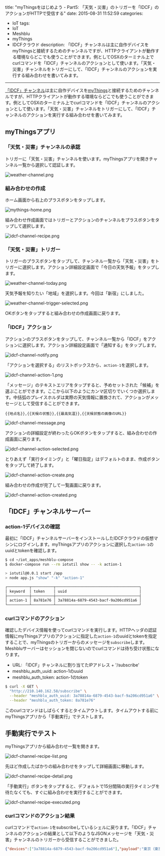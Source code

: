 title: "myThingsをはじめよう - Part5: 「天気・災害」のトリガーを「IDCF」のアクションがHTTPで受信する"
date: 2015-08-31 11:52:59
categories:
 - IoT
tags:
 - IoT
 - Meshblu
 - myThings
 - IDCFクラウド
description: 「IDCF」チャンネルは主に自作デバイスをmyThingsと接続するためのチャンネルですが、HTTPクライアントが動作する環境ならどこでも使うことができます。例としてOSXのターミナル上でcurlコマンドを「IDCF」チャンネルのアクションとして使います。「天気・災害」チャンネルをトリガーにして、「IDCF」チャンネルのアクションを実行する組み合わせを書いてみます。
---

[「IDCF」チャンネル](http://www.idcf.jp/cloud/iot/)は主に自作デバイスを[myThings](http://mythings.yahoo.co.jp/)と接続するためのチャンネルですが、HTTPクライアントが動作する環境ならどこでも使うことができます。例としてOSXのターミナル上でcurlコマンドを「IDCF」チャンネルのアクションとして使います。「天気・災害」チャンネルをトリガーにして、「IDCF」チャンネルのアクションを実行する組み合わせを書いてみます。

<!-- more -->


## myThingsアプリ

### 「天気・災害」チャンネルの承認

トリガーに「天気・災害」チャンネルを使います。myThingsアプリを開きチャンネル一覧から選択して認証します。

![weather-channel.png](/2015/08/31/mythings-idcfchannel-action-http/weather-channel.png)

### 組み合わせの作成

ホーム画面から右上のプラスボタンをタップします。

![mythings-home.png](/2015/08/31/mythings-idcfchannel-action-http/mythings-home.png)

組み合わせ作成画面ではトリガーとアクションのチャンネルをプラスボタンをタップして選択します。

![idcf-channel-recipe.png](/2015/08/31/mythings-idcfchannel-action-http/idcf-channel-recipe.png)


### 「天気・災害」トリガー

トリガーのプラスボタンをタップして、チャンネル一覧から「天気・災害」をトリガーに選択します。アクション詳細設定画面で「今日の天気予報」をタップします。


![weather-channel-today.png](/2015/08/31/mythings-idcfchannel-action-http/weather-channel-today.png)


天気予報を知りたい「地域」を選択します。今回は「新宿」にしました。

![weather-channel-trigger-selected.png](/2015/08/31/mythings-idcfchannel-action-http/weather-channel-trigger-selected.png)


OKボタンをタップすると組み合わせの作成画面に戻ります。


### 「IDCF」アクション

アクションのプラスボタンをタップして、チャンネル一覧から「IDCF」をアクションに選択します。アクション詳細設定画面で「通知する」をタップします。

![idcf-channel-notify.png](/2015/08/31/mythings-idcfchannel-action-http/idcf-channel-notify.png)

「アクションを選択する」のリストボックスから、`action-1`を選択します。

![idcf-channel-action-1.png](/2015/08/31/mythings-idcfchannel-action-http/idcf-channel-action-1.png)

「メッセージ」のテキストエリアをタップすると、予めセットされた「候補」を選ぶことができます。ここから以下のようにカンマ区切りでいくつか選択します。中括弧のプレイスホルダは実際の天気情報に置換されて、アクションがメッセージとして受信することができます。

```
{{地点名}},{{天候の状態}},{{最高気温}},{{天候状態の画像のURL}}
```

![idcf-channel-message.png](/2015/08/31/mythings-idcfchannel-action-http/idcf-channel-message.png)


アクションの詳細設定が終わったらOKボタンをタップすると、組み合わせの作成画面に戻ります。

![idcf-channel-action-selected.png](/2015/08/31/mythings-idcfchannel-action-http/idcf-channel-action-selected.png)

とりあえず「実行タイミング」と「曜日指定」はデフォルトのまま、作成ボタンをタップして終了します。

![idcf-channel-action-create.png](/2015/08/31/mythings-idcfchannel-action-http/idcf-channel-action-create.png)

組み合わせの作成が完了して一覧画面に戻ります。

![idcf-channel-action-created.png](/2015/08/31/mythings-idcfchannel-action-http/idcf-channel-action-created.png)


## 「IDCF」チャンネルサーバー

### action-1デバイスの確認

最初に「IDCF」チャンネルサーバーをインストールしたIDCFクラウドの仮想マシンにログインします。myThingsアプリのアクションに選択した`action-1`のuuidとtokenを確認します。

```bash
$ cd ~/iot_apps/meshblu-compose
$ docker-compose run --rm iotutil show -- -k action-1

> iotutil@0.0.1 start /app
> node app.js "show" "-k" "action-1"

┌──────────┬──────────┬──────────────────────────────────────┐
│ keyword  │ token    │ uuid                                 │
├──────────┼──────────┼──────────────────────────────────────┤
│ action-1 │ 8a781e76 │ 3a78814a-6879-4543-bacf-9a206cd951a6 │
└──────────┴──────────┴──────────────────────────────────────┘
```

### curlコマンドのアクション

確認したデバイス情報を使ってcurlコマンドを実行します。HTTPヘッダの認証情報にmyThingsアプリのアクションに指定した`action-1`のuuidとtokenを指定することで、myThingsのトリガーからのメッセージを`subscribe`します。Meshbluサーバーはセッションを閉じないのでcurlコマンドは待ち受け状態になります。

* URL: 「IDCF」チャンネルに割り当てたIPアドレス + '/subscribe'
* meshblu_auth_uuid: action-1のuuid
* meshblu_auth_token: action-1のtoken

```bash
$ curl -X GET \
  "http://210.140.162.58/subscribe" \
  --header "meshblu_auth_uuid: 3a78814a-6879-4543-bacf-9a206cd951a6" \
  --header "meshblu_auth_token: 8a781e76"
```

このcurlコマンドはしばらくするとタイムアウトします。タイムアウトする前にmyThingsアプリから「手動実行」でテストします。

## 手動実行でテスト

myThingsアプリから組み合わせ一覧を開きます。

![idcf-channel-recipe-list.png](/2015/08/31/mythings-idcfchannel-action-http/idcf-channel-recipe-list.png)

先ほど作成したばかりの組み合わせをタップして詳細画面に移動します。

![idcf-channel-recipe-detail.png](/2015/08/31/mythings-idcfchannel-action-http/idcf-channel-recipe-detail.png)

「手動実行」ボタンをタップすると、デフォルトで15分間隔の実行タイミングを待たなくても、すぐに組み合わせを実行することができます。

![idcf-channel-recipe-executed.png](/2015/08/31/mythings-idcfchannel-action-http/idcf-channel-recipe-executed.png)


### curlコマンドのアクション結果

curlコマンドで`action-1`をsubscribeしているシェルに戻ります。「IDCF」チャンネルのアクションの結果として以下のようなJSONメッセージを「天気・災害」チャンネルのトリガーから受信することができました。

```json
{"devices":["3a78814a-6879-4543-bacf-9a206cd951a6"],"payload":"東京（東京）,曇り,24,http://i.yimg.jp/images/weather/general/forecast/clouds.gif","fromUuid":"12a95246-f31e-4f0c-9678-2ae755e57b98"}
```
